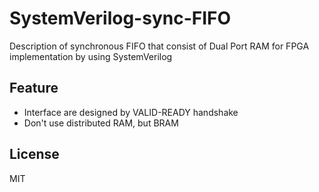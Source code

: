 # SystemVerilog-sync-FIFO
Description of synchronous FIFO that consist of Dual Port RAM for FPGA implementation by using SystemVerilog

## Feature
- Interface are designed by VALID-READY handshake
- Don't use distributed RAM, but BRAM

## License
MIT
